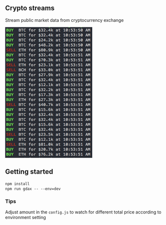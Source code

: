 ## Crypto streams
Stream public market data from cryptocurrency exchange

![logo](./example.png)

## Getting started
```
npm install
npm run gdax -- --env=dev
```

### Tips
Adjust amount in the `config.js` to watch for different total price according
to environment setting
